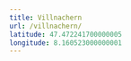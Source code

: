 ```yaml
---
title: Villnachern
url: /villnachern/
latitude: 47.472241700000005
longitude: 8.160523000000001
---
```

